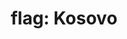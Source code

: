 ---
layout: flags
title: "flag: Kosovo"
emoji: flag_kosovo
permalink: 🇽🇰.html
image: assets/img/3moji/flag_kosovo.png
---